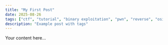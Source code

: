 ```yaml
---
title: "My First Post"
date: 2025-08-26
tags: ["ctf", "tutorial", "binary exploitation", "pwn", "reverse", "osint", "crypto", "exploit development"]
description: "Example post with tags"
---
```

Your content here…
